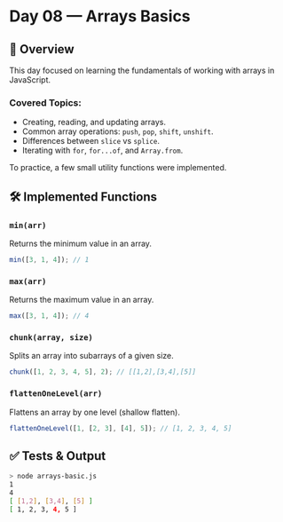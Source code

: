 # Day 08 — Arrays Basics

## 📌 Overview

This day focused on learning the fundamentals of working with arrays in JavaScript.

### Covered Topics:
- Creating, reading, and updating arrays.
- Common array operations: `push`, `pop`, `shift`, `unshift`.
- Differences between `slice` vs `splice`.
- Iterating with `for`, `for...of`, and `Array.from`.

To practice, a few small utility functions were implemented.

## 🛠️ Implemented Functions

### `min(arr)`
Returns the minimum value in an array.
```js
min([3, 1, 4]); // 1
```
### `max(arr)`
Returns the maximum value in an array.
```js
max([3, 1, 4]); // 4
```
### `chunk(array, size)`
Splits an array into subarrays of a given size.
```js
chunk([1, 2, 3, 4, 5], 2); // [[1,2],[3,4],[5]]
```
### `flattenOneLevel(arr)`
Flattens an array by one level (shallow flatten).
```js
flattenOneLevel([1, [2, 3], [4], 5]); // [1, 2, 3, 4, 5]
```
## ✅ Tests & Output

```bash
> node arrays-basic.js
1
4
[ [1,2], [3,4], [5] ]
[ 1, 2, 3, 4, 5 ]
```


